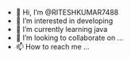 - 👋 Hi, I’m @RITESHKUMAR7488
- 👀 I’m interested in developing
- 🌱 I’m currently learning java
- 💞️ I’m looking to collaborate on ...
- 📫 How to reach me ...

<!---
RITESHKUMAR7488/RITESHKUMAR7488 is a ✨ special ✨ repository because its `README.md` (this file) appears on your GitHub profile.
You can click the Preview link to take a look at your changes.
--->
